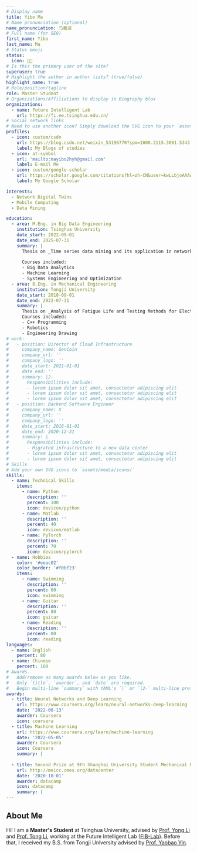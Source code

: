 ```yaml
---
# Display name
title: Yibo Ma
# Name pronunciation (optional)
name_pronunciation: 马義波
# Full name (for SEO)
first_name: Yibo
last_name: Ma
# Status emoji
status:
  icon: 🧑‍💻️
# Is this the primary user of the site?
superuser: true
# Highlight the author in author lists? (true/false)
highlight_name: true
# Role/position/tagline
role: Master Student
# Organizations/Affiliations to display in Biography blox
organizations:
  - name: Future Intelligent Lab
    url: https://fi.ee.tsinghua.edu.cn/
# Social network links
# Need to use another icon? Simply download the SVG icon to your `assets/media/icons/` folder.
profiles:
  - icon: custom/csdn
    url: https://blog.csdn.net/weixin_53196770?spm=1000.2115.3001.5343
    label: My Blogs of studies
  - icon: at-symbol
    url: 'mailto:mayibo2hyh@gmail.com'
    label: E-mail Me
  - icon: custom/google-scholar
    url: https://scholar.google.com/citations?hl=zh-CN&user=kwLLbjoAAAAJ
    label: My Google Scholar

interests:
  - Network Digital Twins
  - Mobile Computing
  - Data Mining

education:
  - area: M.Eng. in Big Data Engineering
    institution: Tsinghua University
    date_start: 2022-09-01
    date_end: 2025-07-31
    summary: | 
      Thesis on _Time series data mining and its application in networks_. Supervised by [Prof Yong Li](https://fi.ee.tsinghua.edu.cn/~liyong/). Published three papers in **Nature Sustainability**, **IEEE TNSM**, and **ACM CoNEXT 2024**.
      
      Courses included:
      - Big Data Analytics
      - Machine Learning
      - Systems Engineering and Optimization
  - area: B.Eng. in Mechanical Engineering
    institution: Tongji University
    date_start: 2018-09-01
    date_end: 2022-07-31
    summary: |
      Thesis on _Analysis of Fatigue Life and Testing Methods for Electromagnetic Servo Valve Spool Components_. Supervised by [Prof. Yaobao Yin](https://mefaculty.tongji.edu.cn/info/1296/3241.htm). Research project on _Lightweight Wearable Exoskeleton Lower Limb Assistive Device_ has won Outstanding Project Recognition at 2020 Tongji University Excellent Research Project
      Courses included:
      - C++ Programming
      - Robotics
      - Engineering Drawing
# work:
#   - position: Director of Cloud Infrastructure
#     company_name: GenCoin
#     company_url: ''
#     company_logo: ''
#     date_start: 2021-01-01
#     date_end: ''
#     summary: |2-
#       Responsibilities include:
#       - lorem ipsum dolor sit amet, consectetur adipiscing elit
#       - lorem ipsum dolor sit amet, consectetur adipiscing elit
#       - lorem ipsum dolor sit amet, consectetur adipiscing elit
#   - position: Backend Software Engineer
#     company_name: X
#     company_url: ''
#     company_logo: ''
#     date_start: 2016-01-01
#     date_end: 2020-12-31
#     summary: |
#       Responsibilities include:
#       - Migrated infrastructure to a new data center
#       - lorem ipsum dolor sit amet, consectetur adipiscing elit
#       - lorem ipsum dolor sit amet, consectetur adipiscing elit
# Skills
# Add your own SVG icons to `assets/media/icons/`
skills:
  - name: Technical Skills
    items:
      - name: Python
        description: ''
        percent: 100
        icon: devicon/python
      - name: Matlab
        description: ''
        percent: 40
        icon: devicon/matlab
      - name: PyTorch
        description: ''
        percent: 70
        icon: devicon/pytorch
  - name: Hobbies
    color: '#eeac02'
    color_border: '#f0bf23'
    items:
      - name: Swimming
        description: ''
        percent: 60
        icon: swimming
      - name: Guitar
        description: ''
        percent: 80
        icon: guitar
      - name: Reading
        description: ''
        percent: 80
        icon: reading
languages:
  - name: English
    percent: 80
  - name: Chinese
    percent: 100
# Awards.
#   Add/remove as many awards below as you like.
#   Only `title`, `awarder`, and `date` are required.
#   Begin multi-line `summary` with YAML's `|` or `|2-` multi-line prefix and indent 2 spaces below.
awards:
  - title: Neural Networks and Deep Learning
    url: https://www.coursera.org/learn/neural-networks-deep-learning
    date: '2022-06-13'
    awarder: Coursera
    icon: coursera
  - title: Machine Learning
    url: https://www.coursera.org/learn/machine-learning
    date: '2022-05-05'
    awarder: Coursera
    icon: Coursera
    summary: |
      
  - title: Second Prize at 9th Shanghai University Student Mechanical Engineering Innovation Competition
    url: http://meicc.cmes.org/datacenter
    date: '2020-10-01'
    awarder: datacamp
    icon: datacamp
    summary: |
---
```

## About Me
Hi! I am a **Master's Student** at Tsinghua University, advised by [Prof. Yong Li](https://fi.ee.tsinghua.edu.cn/~liyong/) and [Prof. Tong Li](https://tong89.github.io/tongli.github.io/), working at the Future Intelligent Lab ([FIB-Lab](https://fi.ee.tsinghua.edu.cn/)). Before that, I received my B.S. from Tongji University advised by [Prof. Yaobao Yin](https://mefaculty.tongji.edu.cn/info/1296/3241.htm). 